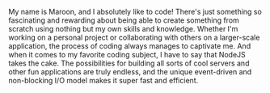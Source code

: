 My name is Maroon, and I absolutely like to code! There's just something so fascinating and rewarding about being able to create something from scratch using nothing but my own skills and knowledge. Whether I'm working on a personal project or collaborating with others on a larger-scale application, the process of coding always manages to captivate me. And when it comes to my favorite coding subject, I have to say that NodeJS takes the cake. The possibilities for building all sorts of cool servers and other fun applications are truly endless, and the unique event-driven and non-blocking I/O model makes it super fast and efficient.
